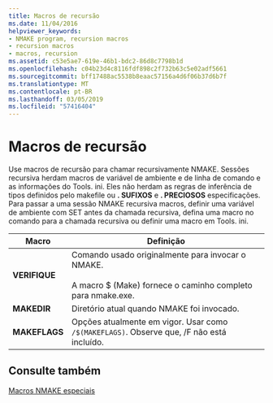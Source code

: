 ```yaml
---
title: Macros de recursão
ms.date: 11/04/2016
helpviewer_keywords:
- NMAKE program, recursion macros
- recursion macros
- macros, recursion
ms.assetid: c53e5ae7-619e-46b1-bdc2-86d8c7798b1d
ms.openlocfilehash: c04b23d4c8116fdf898c2f732b63c5e02adf5661
ms.sourcegitcommit: bff17488ac5538b8eaac57156a4d6f06b37d6b7f
ms.translationtype: MT
ms.contentlocale: pt-BR
ms.lasthandoff: 03/05/2019
ms.locfileid: "57416404"
---
```

# <a name="recursion-macros"></a>Macros de recursão

Use macros de recursão para chamar recursivamente NMAKE. Sessões recursiva herdam macros de variável de ambiente e de linha de comando e as informações do Tools. ini. Eles não herdam as regras de inferência de tipos definidos pelo makefile ou **. SUFIXOS** e **. PRECIOSOS** especificações. Para passar a uma sessão NMAKE recursiva macros, definir uma variável de ambiente com SET antes da chamada recursiva, defina uma macro no comando para a chamada recursiva ou definir uma macro em Tools. ini.

|Macro|Definição|
|-----------|----------------|
|**VERIFIQUE**|Comando usado originalmente para invocar o NMAKE.<br /><br /> A macro $ (Make) fornece o caminho completo para nmake.exe.|
|**MAKEDIR**|Diretório atual quando NMAKE foi invocado.|
|**MAKEFLAGS**|Opções atualmente em vigor. Usar como `/$(MAKEFLAGS)`.  Observe que, /F não está incluído.|

## <a name="see-also"></a>Consulte também

[Macros NMAKE especiais](../build/special-nmake-macros.md)
